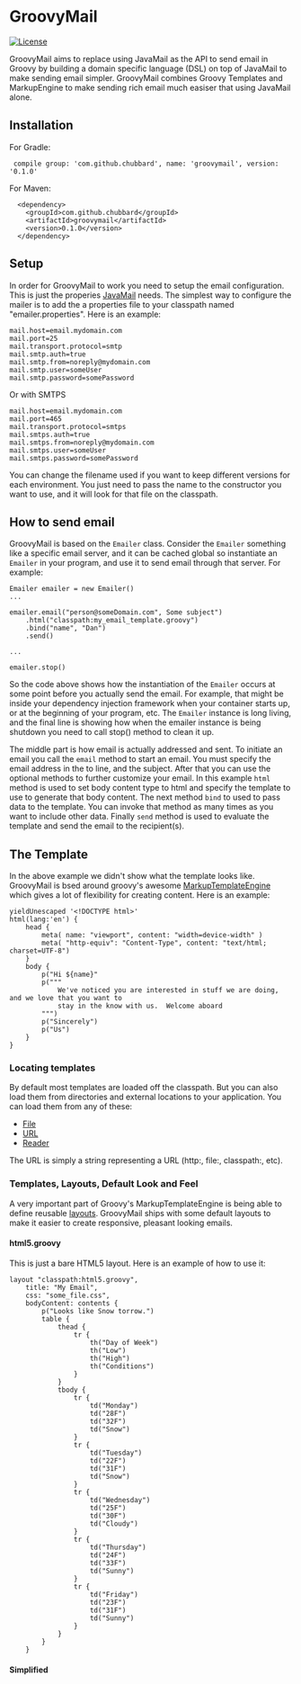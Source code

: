 # GroovyMail

[![License](https://img.shields.io/badge/License-Apache%202.0-blue.svg)](https://opensource.org/licenses/Apache-2.0)

GroovyMail aims to replace using JavaMail as the API to send email in Groovy by building a 
domain specific language (DSL) on top of JavaMail to make sending email simpler.  GroovyMail 
combines Groovy Templates and MarkupEngine to make sending rich email much easiser that using 
JavaMail alone.

## Installation

For Gradle:

     compile group: 'com.github.chubbard', name: 'groovymail', version: '0.1.0'

For Maven:

      <dependency>
        <groupId>com.github.chubbard</groupId>
        <artifactId>groovymail</artifactId>
        <version>0.1.0</version>
      </dependency>

## Setup

In order for GroovyMail to work you need to setup the email configuration.  This is just
the properies [JavaMail](https://javaee.github.io/javamail/docs/api/com/sun/mail/smtp/package-summary.html) needs.  The simplest way to configure the mailer is to add the a
properties file to your classpath named "emailer.properties".  Here is an example:

    mail.host=email.mydomain.com
    mail.port=25
    mail.transport.protocol=smtp
    mail.smtp.auth=true
    mail.smtp.from=noreply@mydomain.com
    mail.smtp.user=someUser
    mail.smtp.password=somePassword

Or with SMTPS

    mail.host=email.mydomain.com
    mail.port=465
    mail.transport.protocol=smtps
    mail.smtps.auth=true
    mail.smtps.from=noreply@mydomain.com
    mail.smtps.user=someUser
    mail.smtps.password=somePassword

You can change the filename used if you want to keep different versions for each environment.
You just need to pass the name to the constructor you want to use, and it will look for that
file on the classpath.

## How to send email

GroovyMail is based on the `Emailer` class.  Consider the `Emailer` something like a specific email 
server, and it can be cached global so instantiate an `Emailer` in your program, and use it to send 
email through that server.  For example:

    Emailer emailer = new Emailer()
    ...
    
    emailer.email("person@someDomain.com", Some subject")
        .html("classpath:my_email_template.groovy")
        .bind("name", "Dan")
        .send() 
        
    ...
    
    emailer.stop()

So the code above shows how the instantiation of the `Emailer` occurs at some point before you actually
send the email.  For example, that might be inside your dependency injection framework when your
container starts up, or at the beginning of your program, etc.  The `Emailer` instance is long living,
and the final line is showing how when the emailer instance is being shutdown you need to call stop() 
method to clean it up.

The middle part is how email is actually addressed and sent.  To initiate an email you call the `email` 
method to start an email.  You must specify the email address in the to line, and the subject.  After that
you can use the optional methods to further customize your email.  In this example `html` method is used 
to set body content type to html and specify the template to use to generate that body content.  The next 
method `bind` to used to pass data to the template.  You can invoke that method as many times as you want
to include other data.  Finally `send` method is used to evaluate the template and send the email to
the recipient(s).

## The Template

In the above example we didn't show what the template looks like.  GroovyMail is bsed around groovy's
awesome [MarkupTemplateEngine](http://groovy-lang.org/templating.html) which gives a lot of flexibility for creating content.  Here is an example:

    yieldUnescaped '<!DOCTYPE html>'
    html(lang:'en') {
        head {
            meta( name: "viewport", content: "width=device-width" )
            meta( "http-equiv": "Content-Type", content: "text/html; charset=UTF-8")
        }
        body {
            p("Hi ${name}"
            p("""
                We've noticed you are interested in stuff we are doing, and we love that you want to
                stay in the know with us.  Welcome aboard
            """)
            p("Sincerely")
            p("Us")
        }
    }
 
### Locating templates

By default most templates are loaded off the classpath.  But you can also load them from directories
and external locations to your application.  You can load them from any of these:
 
* [File](https://docs.oracle.com/javase/8/docs/api/java/io/File.html)
* [URL](https://docs.oracle.com/javase/8/docs/api/java/net/URL.html)
* [Reader](https://docs.oracle.com/javase/8/docs/api/java/io/Reader.html)

The URL is simply a string representing a URL (http:, file:, classpath:, etc).

### Templates, Layouts, Default Look and Feel

A very important part of Groovy's MarkupTemplateEngine is being able to define reusable 
[layouts](http://groovy-lang.org/templating.html#_layouts).  GroovyMail ships with some
default layouts to make it easier to create responsive, pleasant looking emails.

#### html5.groovy

This is just a bare HTML5 layout.  Here is an example of how to use it:

    layout "classpath:html5.groovy", 
        title: "My Email", 
        css: "some_file.css", 
        bodyContent: contents {
            p("Looks like Snow torrow.")
            table {
                thead {
                    tr {
                        th("Day of Week")
                        th("Low")
                        th("High")
                        th("Conditions")
                    }
                }
                tbody {
                    tr {
                        td("Monday")
                        td("28F")
                        td("32F")
                        td("Snow")
                    }
                    tr {
                        td("Tuesday")
                        td("22F")
                        td("31F")
                        td("Snow")
                    }
                    tr {
                        td("Wednesday")
                        td("25F")
                        td("30F")
                        td("Cloudy")
                    }
                    tr {
                        td("Thursday")
                        td("24F")
                        td("33F")
                        td("Sunny")
                    }
                    tr {
                        td("Friday")
                        td("23F")
                        td("31F")
                        td("Sunny")
                    }
                }
            }
        } 

#### Simplified
